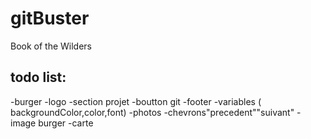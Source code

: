 # gitBuster
Book of the Wilders

## todo list:

-burger
-logo
-section projet
-boutton git
-footer
-variables ( backgroundColor,color,font)
-photos
-chevrons"precedent""suivant"
-image burger
-carte

